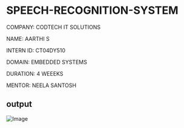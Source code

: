 # SPEECH-RECOGNITION-SYSTEM

COMPANY: CODTECH IT SOLUTIONS

NAME: AARTHI S

INTERN ID: CT04DY510

DOMAIN: EMBEDDED SYSTEMS 

DURATION: 4 WEEEKS

MENTOR: NEELA SANTOSH

## output

![Image](https://github.com/user-attachments/assets/9952557d-1fa1-4e15-8138-f46bef70104b)
